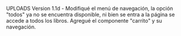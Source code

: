 UPLOADS
Version 1.1d - Modifiqué el menú de navegación, la opción "todos" ya no se encuentra disponible, ni bien se entra a la página se accede a todos los libros. Agregué el componente "carrito" y su navegación. 
